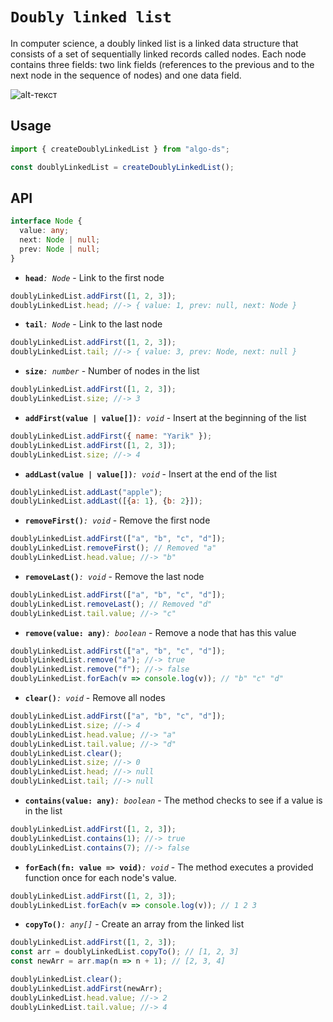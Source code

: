 
# `Doubly linked list`

In computer science, a doubly linked list is a linked data structure that consists of a set of sequentially linked records called nodes. Each node contains three fields: two link fields (references to the previous and to the next node in the sequence of nodes) and one data field.

![alt-текст][logo]

[logo]: https://upload.wikimedia.org/wikipedia/commons/thumb/5/5e/Doubly-linked-list.svg/1220px-Doubly-linked-list.svg.png

## Usage
```js
import { createDoublyLinkedList } from "algo-ds";

const doublyLinkedList = createDoublyLinkedList();
```

## API
```ts
interface Node {
  value: any;
  next: Node | null;
  prev: Node | null;
}
```

- **`head`**_`: Node`_ - Link to the first node
```js
doublyLinkedList.addFirst([1, 2, 3]);
doublyLinkedList.head; //-> { value: 1, prev: null, next: Node }
```

- **`tail`**_`: Node`_ - Link to the last node
```js
doublyLinkedList.addFirst([1, 2, 3]);
doublyLinkedList.tail; //-> { value: 3, prev: Node, next: null }
```

- **`size`**_`: number`_ - Number of nodes in the list
```js
doublyLinkedList.addFirst([1, 2, 3]);
doublyLinkedList.size; //-> 3
```

- **`addFirst(value | value[])`**_`: void`_ - Insert at the beginning of the list
```js
doublyLinkedList.addFirst({ name: "Yarik" });
doublyLinkedList.addFirst([1, 2, 3]);
doublyLinkedList.size; //-> 4
```

- **`addLast(value | value[])`**_`: void`_ - Insert at the end of the list
```js
doublyLinkedList.addLast("apple");
doublyLinkedList.addLast([{a: 1}, {b: 2}]);
```

- **`removeFirst()`**_`: void`_ - Remove the first node
```js
doublyLinkedList.addFirst(["a", "b", "c", "d"]);
doublyLinkedList.removeFirst(); // Removed "a"
doublyLinkedList.head.value; //-> "b"
```

- **`removeLast()`**_`: void`_ - Remove the last node
```js
doublyLinkedList.addFirst(["a", "b", "c", "d"]);
doublyLinkedList.removeLast(); // Removed "d"
doublyLinkedList.tail.value; //-> "c"
```

- **`remove(value: any)`**_`: boolean`_ - Remove a node that has this value
```js
doublyLinkedList.addFirst(["a", "b", "c", "d"]);
doublyLinkedList.remove("a"); //-> true
doublyLinkedList.remove("f"); //-> false
doublyLinkedList.forEach(v => console.log(v)); // "b" "c" "d"
```

- **`clear()`**_`: void`_ - Remove all nodes
```js
doublyLinkedList.addFirst(["a", "b", "c", "d"]);
doublyLinkedList.size; //-> 4
doublyLinkedList.head.value; //-> "a"
doublyLinkedList.tail.value; //-> "d"
doublyLinkedList.clear();
doublyLinkedList.size; //-> 0
doublyLinkedList.head; //-> null
doublyLinkedList.tail; //-> null
```

- **`contains(value: any)`**_`: boolean`_ - The method checks to see if a value is in the list
```js
doublyLinkedList.addFirst([1, 2, 3]);
doublyLinkedList.contains(1); //-> true
doublyLinkedList.contains(7); //-> false
```

- **`forEach(fn: value => void)`**_`: void`_ - The method executes a provided function once for each node's value.
```js
doublyLinkedList.addFirst([1, 2, 3]);
doublyLinkedList.forEach(v => console.log(v)); // 1 2 3
```

- **`copyTo()`**_`: any[]`_ - Create an array from the linked list
```js
doublyLinkedList.addFirst([1, 2, 3]);
const arr = doublyLinkedList.copyTo(); // [1, 2, 3]
const newArr = arr.map(n => n + 1); // [2, 3, 4]

doublyLinkedList.clear();
doublyLinkedList.addFirst(newArr);
doublyLinkedList.head.value; //-> 2
doublyLinkedList.tail.value; //-> 4
```
